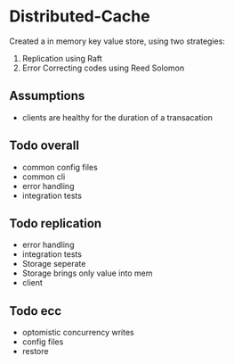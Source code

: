 # Distributed-Cache
Created a in memory key value store, using two strategies:
1. Replication using Raft
2. Error Correcting codes using Reed Solomon

## Assumptions
- clients are healthy for the duration of a transacation

## Todo overall
- common config files
- common cli
- error handling 
- integration tests

## Todo replication
- error handling 
- integration tests
- Storage seperate
- Storage brings only value into mem
- client

## Todo ecc
- optomistic concurrency writes
- config files
- restore